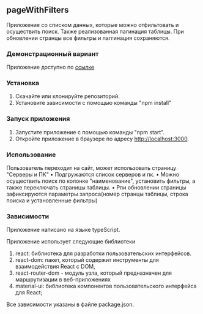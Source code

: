 
## pageWithFilters

Приложение со списком данных, которые можно отфильтовать и осуществить поиск. Также реализованная пагинация таблицы. При обновлении странцы все фильтры и паггинация сохраняются.

### Демонстрационный вариант

Приложение доступно по [ссылке](https://polina-zakomlistova.github.io/pageWithFilters/)

### Установка

1. Скачайте или клонируйте репозиторий.
2. Установите зависимости с помощью команды "npm install"

### Запуск приложения

1. Запустите приложение с помощью команды "npm start".
2. Откройте приложение в браузере по адресу [http://localhost:3000](http://localhost:3000).

### Использование

Пользователь переходит на сайт, может использовать страницу "Серверы и ПК"
• Подгружаются список серверов и пк.
• Можно осуществить поиск по колонке "наименование", установить фильтры, а также переключать страницы таблицы.
• Рпи обновлении страницы зафиксируются параметры запроса(номер странцы таблицы, строка поиска и установленные фильтры)

### Зависимости

Приложение написано на языке typeScript.

Приложение использует следующие библиотеки

1. react: библиотека для разработки пользовательских интерфейсов.
2. react-dom: пакет, который содержит инструменты для взаимодействия React с DOM,
3. react-router-dom - модуль узла, который предназначен для маршрутизации в веб-приложениях
4. material-ui: библиотека компонентов пользовательского интерфейса для React;


Все зависимости указаны в файле package.json.
